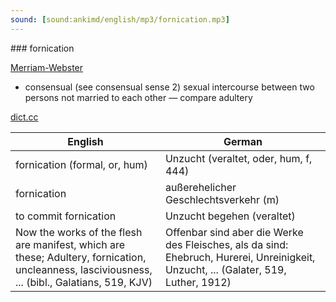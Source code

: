 ```yaml
---
sound: [sound:ankimd/english/mp3/fornication.mp3]
---
```


\### fornication

[Merriam-Webster](https://www.merriam-webster.com/dictionary/fornication)

- consensual (see consensual sense 2) sexual intercourse between two persons not married to each other — compare adultery

[dict.cc](https://www.dict.cc/fornication)

| English        | German       |
| -------------- | ------------ |
| fornication (formal, or, hum) | Unzucht (veraltet, oder, hum, f, 444) |
| fornication | außerehelicher Geschlechtsverkehr (m) |
| to commit fornication | Unzucht begehen (veraltet) |
| Now the works of the flesh are manifest, which are these; Adultery, fornication, uncleanness, lasciviousness, ... (bibl., Galatians, 519, KJV) | Offenbar sind aber die Werke des Fleisches, als da sind: Ehebruch, Hurerei, Unreinigkeit, Unzucht, ... (Galater, 519, Luther, 1912) |
